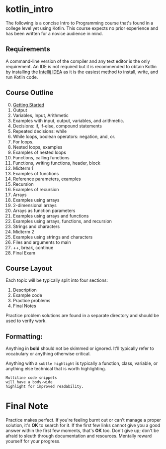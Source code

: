 # kotlin_intro

The following is a concise Intro to Programming course that's found in a college level yet using Kotlin. This course expects no prior experience and has been written for a novice audience in mind.

## Requirements

A command-line version of the compiler and any text editor is the only requirement. An IDE is not required but it is recommended to obtain Kotlin by installing the [Intellij IDEA](https://www.jetbrains.com/idea/download/index.html) as it is the easiest method to install, write, and run Kotlin code.

## Course Outline
 00. [Getting Started](0_getting_started.md)
 01.  Output
 02.  Variables, Input, Arithmetic
 03.  Examples with input, output, variables, and arithmetic.
 04.  Decisions: if, if-else, compound statements
 05.  Repeated decisions: while
 06.  While loops, boolean operators: negation, and, or.
 07.  For loops.
 08.  Nested loops, examples
 09.  Examples of nested loops
 10.  Functions, calling functions
 11.  Functions, writing functions, header, block
 12.  Midterm 1
 13.  Examples of functions
 14.  Reference parameters, examples
 15.  Recursion
 16.  Examples of recursion
 17.  Arrays
 18.  Examples using arrays
 19.  2-dimensional arrays
 20.  Arrays as function parameters
 21.  Examples using arrays and functions
 22.  Examples using arrays, functions, and recursion
 23.  Strings and characters
 24.  Midterm 2
 25.  Examples using strings and characters
 26.  Files and arguments to main
 27.  ++, break, continue
 28.  Final Exam

## Course Layout
Each topic will be typically split into four sections:

1. Description
2. Example code
3. Practice problems
4. Final Notes

Practice problem solutions are found in a separate directory and should be used to verify work.

## Formatting:
Anything in **bold** should not be skimmed or ignored. It'll typically refer to vocabulary or anything otherwise critical.

Anything with a `subtle highlight` is typically a function, class, variable, or anything else technical that is worth highlighting.
```
Multiline code snippets
will have a body-wide
highlight for improved readability.
```

# Final Note
Practice makes perfect. If you're feeling burnt out or can't manage a proper solution, it's **OK** to search for it. If the first few links cannot give you a good answer within the first few moments, that's **OK** too. Don't give up; don't be afraid to sleuth through documentation and resources. Mentally reward yourself for your progress.
